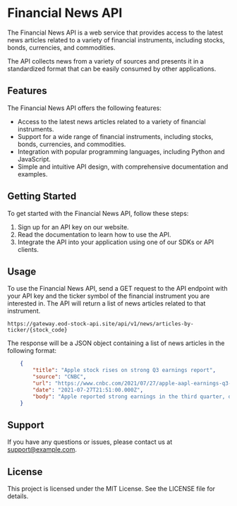 # Financial News API

The Financial News API is a web service that provides access to the latest news articles related to a variety of 
financial instruments, including stocks, bonds, currencies, and commodities. 

The API collects news from a variety of sources and presents it in a standardized format that can be easily 
consumed by other applications.

## Features

The Financial News API offers the following features:

- Access to the latest news articles related to a variety of financial instruments.
- Support for a wide range of financial instruments, including stocks, bonds, currencies, and commodities.
- Integration with popular programming languages, including Python and JavaScript.
- Simple and intuitive API design, with comprehensive documentation and examples.

## Getting Started

To get started with the Financial News API, follow these steps:

1. Sign up for an API key on our website.
2. Read the documentation to learn how to use the API.
3. Integrate the API into your application using one of our SDKs or API clients.

## Usage

To use the Financial News API, send a GET request to the API endpoint with your API key and the ticker symbol of the financial instrument you are interested in. The API will return a list of news articles related to that instrument.

    https://gateway.eod-stock-api.site/api/v1/news/articles-by-ticker/{stock_code}


The response will be a JSON object containing a list of news articles in the following format:
```json
    {
        "title": "Apple stock rises on strong Q3 earnings report",
        "source": "CNBC",
        "url": "https://www.cnbc.com/2021/07/27/apple-aapl-earnings-q3-2021.html",
        "date": "2021-07-27T21:51:00.000Z",
        "body": "Apple reported strong earnings in the third quarter, driven by strong sales of the iPhone and Mac."
    }
```  


## Support

If you have any questions or issues, please contact us at support@example.com.

## License

This project is licensed under the MIT License. See the LICENSE file for details.
